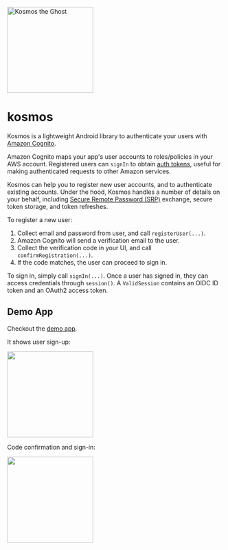 <a name="kosmos-the-ghost"><img alt="Kosmos the Ghost" src="https://user-images.githubusercontent.com/899569/109872251-c9740e00-7c31-11eb-8bab-f57163b43ff9.jpg" width="200"></a>

# kosmos

Kosmos is a lightweight Android library to authenticate your users with [Amazon Cognito](https://aws.amazon.com/cognito/).

Amazon Cognito maps your app's user accounts to roles/policies in your AWS account. Registered users can `signIn` to obtain [auth tokens](https://docs.aws.amazon.com/cognito/latest/developerguide/amazon-cognito-user-pools-using-tokens-with-identity-providers.html), useful for making authenticated requests to other Amazon services.

Kosmos can help you to register new user accounts, and to authenticate existing accounts. Under the hood, Kosmos handles a number of details on your behalf, including [Secure Remote Password (SRP)](https://en.wikipedia.org/wiki/Secure_Remote_Password_protocol) exchange, secure token storage, and token refreshes.

To register a new user:
1. Collect email and password from user, and call `registerUser(...)`.
2. Amazon Cognito will send a verification email to the user.
3. Collect the verification code in your UI, and call `confirmRegistration(...)`.
4. If the code matches, the user can proceed to sign in.

To sign in, simply call `signIn(...)`. Once a user has signed in, they can access credentials through `session()`. A `ValidSession` contains an OIDC ID token and an OAuth2 access token.

## Demo App

Checkout the [demo app](./demo-app).

It shows user sign-up:

<img src="https://user-images.githubusercontent.com/899569/109924184-86438a80-7c85-11eb-8e07-b178f0517eb4.gif" width="200">

Code confirmation and sign-in:

<img src="https://user-images.githubusercontent.com/899569/109924213-8fccf280-7c85-11eb-9967-6098c9dae9e1.gif" width="200">
